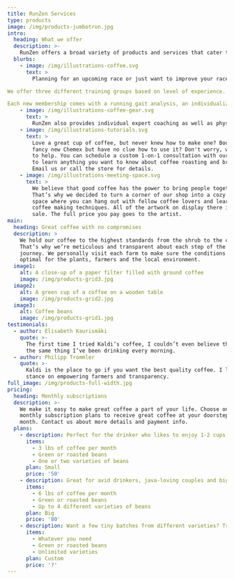 ```yaml
---
title: RunZen Services
type: products
image: /img/products-jumbotron.jpg
intro:
  heading: What we offer
  description: >-
    RunZen offers a broad variety of products and services that cater to our running community. This includes training groups, running gait analysis, individual coaching, physical therapy, running apparel and equipment, injury prevention equipment, and event management.
  blurbs:
    - image: /img/illustrations-coffee.svg
      text: >
        Planning for an upcoming race or just want to improve your race times? Join a training group and get access to an expert coach who will help you get where you want to be. 

We offer three different training groups based on level of experience. The beginner group for new runners or runners comfortable running up to 3 miles, the journeyman group for runners comfortable between 4 and 10 miles, and the RunZen masters group for runners focusing on 10+ miles.

Each new membership comes with a running gait analysis, an individualized training schedule, 2 group training sessions per week (one speed and one distance), expert coaching advice with weekly communication on workouts, drills for form, mobility, and stability,  and access to the RunZen gym and virtual media for cross training and tools to prevent mobility reatrictions.
    - image: /img/illustrations-coffee-gear.svg
      text: >
        RunZen also provides individual expert coaching as well as physical therapy by a licensed therapist to address any pain or injuries that may limit you on your running journey.
    - image: /img/illustrations-tutorials.svg
      text: >
        Love a great cup of coffee, but never knew how to make one? Bought a
        fancy new Chemex but have no clue how to use it? Don't worry, we’re here
        to help. You can schedule a custom 1-on-1 consultation with our baristas
        to learn anything you want to know about coffee roasting and brewing.
        Email us or call the store for details.
    - image: /img/illustrations-meeting-space.svg
      text: >
        We believe that good coffee has the power to bring people together.
        That’s why we decided to turn a corner of our shop into a cozy meeting
        space where you can hang out with fellow coffee lovers and learn about
        coffee making techniques. All of the artwork on display there is for
        sale. The full price you pay goes to the artist.
main:
  heading: Great coffee with no compromises
  description: >
    We hold our coffee to the highest standards from the shrub to the cup.
    That’s why we’re meticulous and transparent about each step of the coffee’s
    journey. We personally visit each farm to make sure the conditions are
    optimal for the plants, farmers and the local environment.
  image1:
    alt: A close-up of a paper filter filled with ground coffee
    image: /img/products-grid3.jpg
  image2:
    alt: A green cup of a coffee on a wooden table
    image: /img/products-grid2.jpg
  image3:
    alt: Coffee beans
    image: /img/products-grid1.jpg
testimonials:
  - author: Elisabeth Kaurismäki
    quote: >-
      The first time I tried Kaldi’s coffee, I couldn’t even believe that was
      the same thing I’ve been drinking every morning.
  - author: Philipp Trommler
    quote: >-
      Kaldi is the place to go if you want the best quality coffee. I love their
      stance on empowering farmers and transparency.
full_image: /img/products-full-width.jpg
pricing:
  heading: Monthly subscriptions
  description: >-
    We make it easy to make great coffee a part of your life. Choose one of our
    monthly subscription plans to receive great coffee at your doorstep each
    month. Contact us about more details and payment info.
  plans:
    - description: Perfect for the drinker who likes to enjoy 1-2 cups per day.
      items:
        - 3 lbs of coffee per month
        - Green or roasted beans
        - One or two varieties of beans
      plan: Small
      price: '50'
    - description: Great for avid drinkers, java-loving couples and bigger crowds
      items:
        - 6 lbs of coffee per month
        - Green or roasted beans
        - Up to 4 different varieties of beans
      plan: Big
      price: '80'
    - description: Want a few tiny batches from different varieties? Try our custom plan
      items:
        - Whatever you need
        - Green or roasted beans
        - Unlimited varieties
      plan: Custom
      price: '?'
---
```




